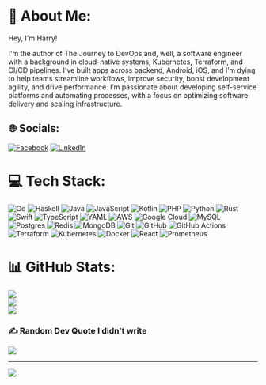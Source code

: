 # 💫 About Me:
Hey, I'm Harry!

I'm the author of The Journey to DevOps and, well, a software engineer with a background in cloud-native systems, Kubernetes, Terraform, and CI/CD pipelines. I’ve built apps across backend, Android, iOS, and I’m dying to help teams streamline workflows, improve security, boost development agility, and drive performance. I’m passionate about developing self-service platforms and automating processes, with a focus on optimizing software delivery and scaling infrastructure.


## 🌐 Socials:
[![Facebook](https://img.shields.io/badge/Facebook-%231877F2.svg?logo=Facebook&logoColor=white)](https://facebook.com/HasAnybodySeenHarry) [![LinkedIn](https://img.shields.io/badge/LinkedIn-%230077B5.svg?logo=linkedin&logoColor=white)](https://linkedin.com/in/harry2an) 

# 💻 Tech Stack:
![Go](https://img.shields.io/badge/go-%2300ADD8.svg?style=flat&logo=go&logoColor=white) ![Haskell](https://img.shields.io/badge/Haskell-5e5086?style=flat&logo=haskell&logoColor=white) ![Java](https://img.shields.io/badge/java-%23ED8B00.svg?style=flat&logo=openjdk&logoColor=white) ![JavaScript](https://img.shields.io/badge/javascript-%23323330.svg?style=flat&logo=javascript&logoColor=%23F7DF1E) ![Kotlin](https://img.shields.io/badge/kotlin-%237F52FF.svg?style=flat&logo=kotlin&logoColor=white) ![PHP](https://img.shields.io/badge/php-%23777BB4.svg?style=flat&logo=php&logoColor=white) ![Python](https://img.shields.io/badge/python-3670A0?style=flat&logo=python&logoColor=ffdd54) ![Rust](https://img.shields.io/badge/rust-%23000000.svg?style=flat&logo=rust&logoColor=white) ![Swift](https://img.shields.io/badge/swift-F54A2A?style=flat&logo=swift&logoColor=white) ![TypeScript](https://img.shields.io/badge/typescript-%23007ACC.svg?style=flat&logo=typescript&logoColor=white) ![YAML](https://img.shields.io/badge/yaml-%23ffffff.svg?style=flat&logo=yaml&logoColor=151515) ![AWS](https://img.shields.io/badge/AWS-%23FF9900.svg?style=flat&logo=amazon-aws&logoColor=white) ![Google Cloud](https://img.shields.io/badge/GoogleCloud-%234285F4.svg?style=flat&logo=google-cloud&logoColor=white) ![MySQL](https://img.shields.io/badge/mysql-4479A1.svg?style=flat&logo=mysql&logoColor=white) ![Postgres](https://img.shields.io/badge/postgres-%23316192.svg?style=flat&logo=postgresql&logoColor=white) ![Redis](https://img.shields.io/badge/redis-%23DD0031.svg?style=flat&logo=redis&logoColor=white) ![MongoDB](https://img.shields.io/badge/MongoDB-%234ea94b.svg?style=flat&logo=mongodb&logoColor=white) ![Git](https://img.shields.io/badge/git-%23F05033.svg?style=flat&logo=git&logoColor=white) ![GitHub](https://img.shields.io/badge/github-%23121011.svg?style=flat&logo=github&logoColor=white) ![GitHub Actions](https://img.shields.io/badge/github%20actions-%232671E5.svg?style=flat&logo=githubactions&logoColor=white) ![Terraform](https://img.shields.io/badge/terraform-%235835CC.svg?style=flat&logo=terraform&logoColor=white) ![Kubernetes](https://img.shields.io/badge/kubernetes-%23326ce5.svg?style=flat&logo=kubernetes&logoColor=white) ![Docker](https://img.shields.io/badge/docker-%230db7ed.svg?style=flat&logo=docker&logoColor=white) ![React](https://img.shields.io/badge/react-%2320232a.svg?style=flat&logo=react&logoColor=%2361DAFB) ![Prometheus](https://img.shields.io/badge/Prometheus-E6522C?style=flat&logo=Prometheus&logoColor=white)

# 📊 GitHub Stats:
![](https://github-readme-stats.vercel.app/api?username=hasAnybodySeenHarry&theme=buefy&hide_border=false&include_all_commits=true&count_private=true)<br/>
![](https://github-readme-streak-stats.herokuapp.com/?user=hasAnybodySeenHarry&theme=buefy&hide_border=false)<br/>
![](https://github-readme-stats.vercel.app/api/top-langs/?username=hasAnybodySeenHarry&theme=buefy&hide_border=false&include_all_commits=true&count_private=true&layout=compact)

### ✍️ Random Dev Quote I didn't write
![](https://quotes-github-readme.vercel.app/api?type=horizontal&theme=radical)

---
[![](https://visitcount.itsvg.in/api?id=hasAnybodySeenHarry&icon=2&color=6)](https://visitcount.itsvg.in)
